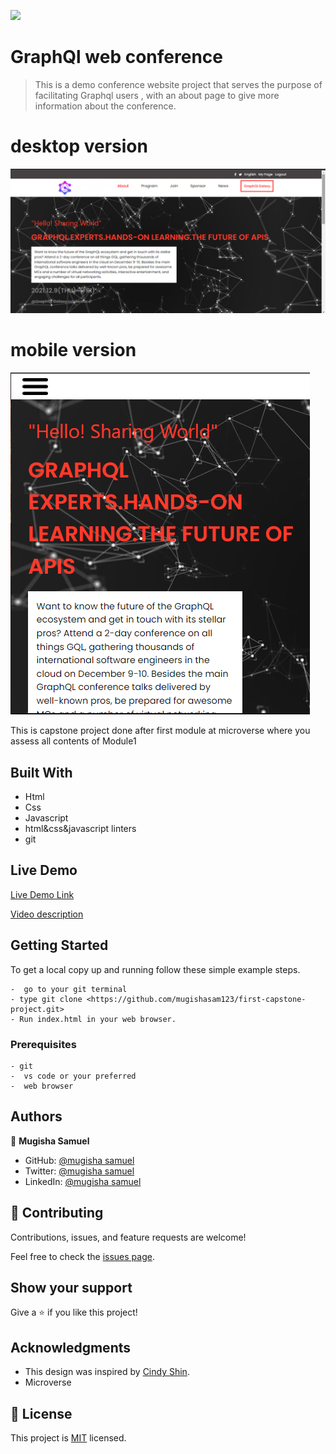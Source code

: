 ![](https://img.shields.io/badge/Conference-blueviolet)

# GraphQl web conference 

> This is a demo conference website project that serves the purpose of facilitating Graphql users , with an about page to give more information about the conference.

# desktop version

![screenshot](./assets/images/screen1.png)

# mobile version

![screenshot](./assets/images/screen2.png)

This is capstone project done after first module at microverse where you assess all contents of Module1

## Built With
- Html
- Css
- Javascript
- html&css&javascript linters
- git

## Live Demo

[Live Demo Link](https://mugishasam123.github.io/first-capstone-project/)

[Video description](https://www.loom.com/share/b11c45f6965f498488c9e13ca1297abd)

## Getting Started

To get a local copy up and running follow these simple example steps.
```
-  go to your git terminal
- type git clone <https://github.com/mugishasam123/first-capstone-project.git>
- Run index.html in your web browser.
```

### Prerequisites
```
- git
-  vs code or your preferred
-  web browser
```

## Authors

👤 **Mugisha Samuel**

- GitHub: [@mugisha samuel](https://github.com/mugishasam123)
- Twitter: [@mugisha samuel](https://twitter.com/mugishasamuel42/)
- LinkedIn: [@mugisha samuel](https://www.linkedin.com/in/mugisha-samuel-55a905208/)


## 🤝 Contributing

Contributions, issues, and feature requests are welcome!

Feel free to check the [issues page](../../issues/).

## Show your support

Give a ⭐️ if you like this project!

## Acknowledgments

- This design was inspired  by [Cindy Shin](https://www.behance.net/gallery/29845175/CC-Global-Summit-2015).
- Microverse


## 📝 License

This project is [MIT](./MIT.md) licensed.
